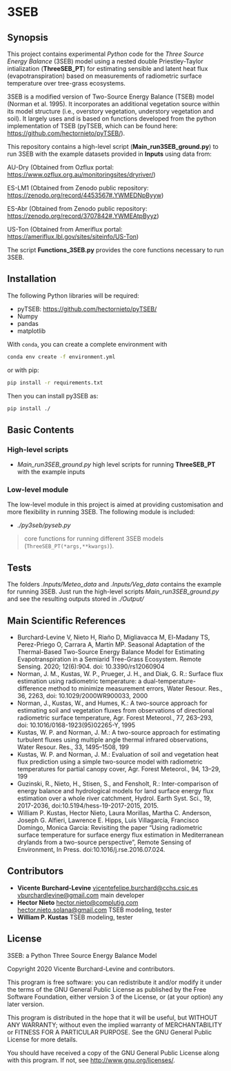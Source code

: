 # 3SEB

## Synopsis

This project contains experimental *Python* code for the *Three Source Energy Balance*  (3SEB) model using a nested double Priestley-Taylor intialization (**ThreeSEB_PT**) for estimating sensible and latent heat flux (evapotranspiration) based on measurements of radiometric surface temperature over tree-grass ecosystems. 

3SEB is a modified version of Two-Source Energy Balance (TSEB) model (Norman et al. 1995). It incorporates an additional vegetation source within its model structure (i.e., overstory vegetation, understory vegetation and soil). It largely uses and is based on functions developed from the python implementation of TSEB (pyTSEB, which can be found here: https://github.com/hectornieto/pyTSEB/).

This repository contains a high-level script (**Main_run3SEB_ground.py**) to run 3SEB with the example datasets provided in **Inputs** using data from:

AU-Dry (Obtained from Ozflux portal: https://www.ozflux.org.au/monitoringsites/dryriver/)

ES-LM1 (Obtained from Zenodo public repository: https://zenodo.org/record/4453567#.YWMEDNpByyw)

ES-Abr (Obtained from Zenodo public repository: https://zenodo.org/record/3707842#.YWMEAtpByyz)

US-Ton (Obtained from Ameriflux portal: https://ameriflux.lbl.gov/sites/siteinfo/US-Ton)


The script **Functions_3SEB.py** provides the core functions necessary to run 3SEB.


## Installation
The following Python libraries will be required:
- pyTSEB: https://github.com/hectornieto/pyTSEB/
- Numpy
- pandas
- matplotlib


With `conda`, you can create a complete environment with
```bash
conda env create -f environment.yml
```

or with pip:
```bash
pip install -r requirements.txt
```

Then you can install py3SEB as:
```bash
pip install ./
```

## Basic Contents
### High-level scripts
- *Main_run3SEB_ground.py*  high level scripts for running **ThreeSEB_PT** with the example inputs

### Low-level module
The low-level module in this project is aimed at providing customisation and more flexibility in running 3SEB. 
The following module is included:

- *./py3seb/pyseb.py*
> core functions for running different 3SEB models (`ThreeSEB_PT(*args,**kwargs)`). 

## Tests
The folders *.Inputs/Meteo_data* and *.Inputs/Veg_data* contains the example for running 3SEB. Just run the high-level scripts *Main_run3SEB_ground.py* and see the resulting outputs stored in *./Output/*

## Main Scientific References
- Burchard-Levine V, Nieto H, Riaño D, Migliavacca M, El-Madany TS, Perez-Priego O, Carrara A, Martín MP. Seasonal Adaptation of the Thermal-Based Two-Source Energy Balance Model for Estimating Evapotranspiration in a Semiarid Tree-Grass Ecosystem. Remote Sensing. 2020; 12(6):904. doi: 10.3390/rs12060904
- Norman,  J.  M.,  Kustas,  W.  P.,  Prueger,  J.  H.,  and  Diak,  G.  R.: Surface  flux  estimation  using  radiometric  temperature:  a  dual-temperature-difference method to minimize measurement errors, Water  Resour.  Res.,  36,  2263,  doi: 10.1029/2000WR900033, 2000
- Norman,  J.,  Kustas,  W.,  and  Humes,  K.:  A  two-source  approach for estimating soil and vegetation fluxes from observations of directional radiometric surface temperature, Agr. Forest Meteorol., 77, 263–293, doi: 10.1016/0168-1923(95)02265-Y, 1995
- Kustas, W. P. and Norman, J. M.: A two-source approach for estimating turbulent fluxes using multiple angle thermal infrared observations, Water Resour. Res., 33, 1495–1508, 199
- Kustas,  W.  P.  and  Norman,  J.  M.:  Evaluation  of  soil  and  vegetation heat flux prediction using a simple two-source model with radiometric  temperatures  for  partial  canopy  cover,  Agr.  Forest Meteorol., 94, 13–29, 199
- Guzinski, R., Nieto, H., Stisen, S., and Fensholt, R.: Inter-comparison of energy balance and hydrological models for land surface energy flux estimation over a whole river catchment, Hydrol. Earth Syst. Sci., 19, 2017-2036, doi:10.5194/hess-19-2017-2015, 2015.
- William P. Kustas, Hector Nieto, Laura Morillas, Martha C. Anderson, Joseph G. Alfieri, Lawrence E. Hipps, Luis Villagarcía, Francisco Domingo, Monica Garcia: Revisiting the paper “Using radiometric surface temperature for surface energy flux estimation in Mediterranean drylands from a two-source perspective”, Remote Sensing of Environment, In Press. doi:10.1016/j.rse.2016.07.024.

## Contributors
- **Vicente Burchard-Levine** <vicentefelipe.burchard@cchs.csic.es> <vburchardlevine@gmail.com> main developer
- **Hector Nieto** <hector.nieto@complutig.com> <hector.nieto.solana@gmail.com> TSEB modeling, tester 
- **William P. Kustas** TSEB modeling, tester 

## License
3SEB: a Python Three Source Energy Balance Model

Copyright 2020 Vicente Burchard-Levine and contributors.
    
This program is free software: you can redistribute it and/or modify
it under the terms of the GNU General Public License as published by
the Free Software Foundation, either version 3 of the License, or
(at your option) any later version.

This program is distributed in the hope that it will be useful,
but WITHOUT ANY WARRANTY; without even the implied warranty of
MERCHANTABILITY or FITNESS FOR A PARTICULAR PURPOSE.  See the
GNU General Public License for more details.

You should have received a copy of the GNU General Public License
along with this program.  If not, see <http://www.gnu.org/licenses/>.
